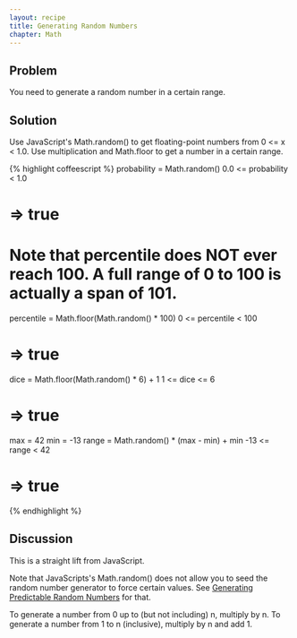 ```yaml
---
layout: recipe
title: Generating Random Numbers
chapter: Math
---
```

## Problem

You need to generate a random number in a certain range.

## Solution

Use JavaScript's Math.random() to get floating-point numbers from 0 <= x < 1.0. Use multiplication and Math.floor to get a number in a certain range.

{% highlight coffeescript %}
probability = Math.random()
0.0 <= probability < 1.0
# => true

# Note that percentile does NOT ever reach 100. A full range of 0 to 100 is actually a span of 101.
percentile = Math.floor(Math.random() * 100)
0 <= percentile < 100
# => true

dice = Math.floor(Math.random() * 6) + 1
1 <= dice <= 6
# => true

max = 42
min = -13
range = Math.random() * (max - min) + min
-13 <= range < 42
# => true
{% endhighlight %}

## Discussion

This is a straight lift from JavaScript.

Note that JavaScripts's Math.random() does not allow you to seed the random number generator to force certain values. See [Generating Predictable Random Numbers](/chapters/math/generating-predictable-random-numbers) for that.

To generate a number from 0 up to (but not including) n, multiply by n. To generate a number from 1 to n (inclusive), multiply by n and add 1.
